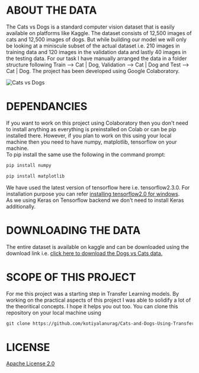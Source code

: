 # ABOUT THE DATA  
The Cats vs Dogs is a standard computer vision dataset that is easily available on platforms like Kaggle. The dataset consists of 12,500 images of cats and 12,500 images of dogs. But while building our model we will only be looking at a miniscule subset of the actual dataset i.e. 210 images in training data and 120 images in the validation data and lastly 40 images in the testing data. For our task I have manually arranged the data in a folder structure following Train --> Cat | Dog, Validation --> Cat | Dog and Test --> Cat | Dog. The project has been developed using Google Colaboratory.  
  
![Cats vs Dogs](https://storage.googleapis.com/kaggle-competitions/kaggle/3362/media/woof_meow.jpg)  
  
# DEPENDANCIES  
If you want to work on this project using Colaboratory then you don't need to install anything as everything is preinstalled on Colab or can be pip installed there. However, if you plan to work on this using your local machine then you need to have numpy, matplotlib, tensorflow on your machine.  
To pip install the same use the following in the command prompt:  
```html  
pip install numpy  
```  
```html  
pip install matplotlib
```  
We have used the latest version of tensorflow here i.e. tensorflow2.3.0. For installation purpose you can refer [installing tensorflow2.0 for windows](https://www.tensorflow.org/install).  
As we using Keras on Tensorflow backend we don't need to install Keras additionally.  
# DOWNLOADING THE DATA  
The entire dataset is available on kaggle and can be downloaded using the download link i.e. [click here to download the Dogs vs Cats data.](https://www.kaggle.com/c/dogs-vs-cats/data)  
# SCOPE OF THIS PROJECT  
For me this project was a starting step in Transfer Learning models. By working on the practical aspects of this project I was able to solidify a lot of the theoritical concepts. I hope it helps you out too. You can clone this repository on your local machine using  
```html
git clone https://github.com/kotiyalanurag/Cats-and-Dogs-Using-Transfer-Learning.git
```
# LICENSE  
[Apache License 2.0](https://github.com/kotiyalanurag/Cats-and-Dogs-Using-Transfer-Learning/blob/main/LICENSE)

